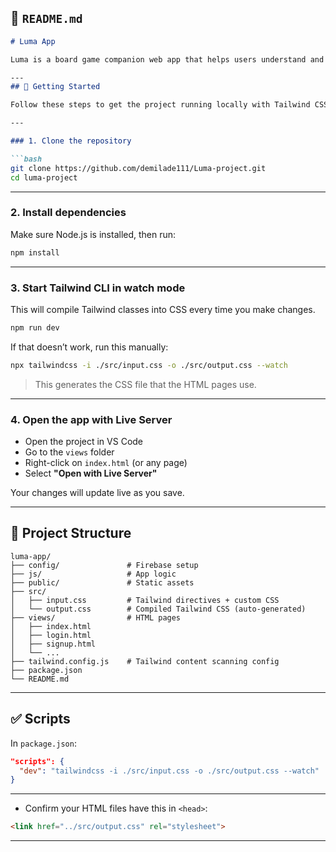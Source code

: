 

## 📘 `README.md`

````markdown
# Luma App

Luma is a board game companion web app that helps users understand and play games better through interactive tutorials, smart rule-books, community features, and accessibility tools.

---
## 🚀 Getting Started

Follow these steps to get the project running locally with Tailwind CSS and Live Server.

---

### 1. Clone the repository

```bash
git clone https://github.com/demilade111/Luma-project.git
cd luma-project
````

---

### 2. Install dependencies

Make sure Node.js is installed, then run:

```bash
npm install
```

---

### 3. Start Tailwind CLI in watch mode

This will compile Tailwind classes into CSS every time you make changes.

```bash
npm run dev
```

If that doesn’t work, run this manually:

```bash
npx tailwindcss -i ./src/input.css -o ./src/output.css --watch
```

> This generates the CSS file that the HTML pages use.

---

### 4. Open the app with Live Server

* Open the project in VS Code
* Go to the `views` folder
* Right-click on `index.html` (or any page)
* Select **"Open with Live Server"**

Your changes will update live as you save.

---

## 📁 Project Structure

```
luma-app/
├── config/               # Firebase setup
├── js/                   # App logic 
├── public/               # Static assets
├── src/
│   ├── input.css         # Tailwind directives + custom CSS
│   └── output.css        # Compiled Tailwind CSS (auto-generated)
├── views/                # HTML pages
│   ├── index.html
│   ├── login.html
│   ├── signup.html
│   └── ...
├── tailwind.config.js    # Tailwind content scanning config
├── package.json
└── README.md
```

---

## ✅ Scripts

In `package.json`:

```json
"scripts": {
  "dev": "tailwindcss -i ./src/input.css -o ./src/output.css --watch"
}
```

---

* Confirm your HTML files have this in `<head>`:

```html
<link href="../src/output.css" rel="stylesheet">
```

---
